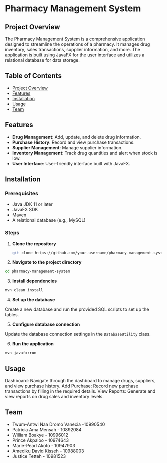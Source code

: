 # Pharmacy Management System

## Project Overview

The Pharmacy Management System is a comprehensive application designed to streamline the operations of a pharmacy. It manages drug inventory, sales transactions, supplier information, and more. The application is built using JavaFX for the user interface and utilizes a relational database for data storage.

## Table of Contents

- [Project Overview](#project-overview)
- [Features](#features)
- [Installation](#installation)
- [Usage](#usage)
- [Team](#team)


## Features

- **Drug Management**: Add, update, and delete drug information.
- **Purchase History**: Record and view purchase transactions.
- **Supplier Management**: Manage supplier information.
- **Inventory Management**: Track drug quantities and alert when stock is low.
- **User Interface**: User-friendly interface built with JavaFX.

## Installation

### Prerequisites

- Java JDK 11 or later
- JavaFX SDK
- Maven
- A relational database (e.g., MySQL)

### Steps

1. **Clone the repository**

   ```bash
   git clone https://github.com/your-username/pharmacy-management-system.git


   ```
2. **Navigate to the project directory**

```bash
cd pharmacy-management-system
```
3. **Install dependencies**

```bash
mvn clean install
```

4. **Set up the database**

Create a new database and run the provided SQL scripts to set up the tables.

5. **Configure database connection**

Update the database connection settings in the ``DatabaseUtility`` class.

6. **Run the application**

```bash
mvn javafx:run
```

## Usage
Dashboard: Navigate through the dashboard to manage drugs, suppliers, and view purchase history.
Add Purchase: Record new purchase transactions by filling in the required details.
View Reports: Generate and view reports on drug sales and inventory levels.



## Team
- Twum-Antwi Naa Dromo Vanecia -10990540 
- Patricia Ama Mensah - 10892084
- William Boakye - 10996012
- Prince Akpaloo - 10974643
- Marie-Pearl Akoto - 10947903
- Amediku David Kisseh - 10988003
- Justice Tetteh - 10981523

